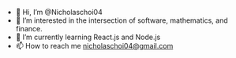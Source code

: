 - 👋 Hi, I’m @Nicholaschoi04
- 👀 I’m interested in the intersection of software, mathematics, and finance.
- 🌱 I’m currently learning React.js and Node.js
- 📫 How to reach me nicholaschoi04@gmail.com

<!---
Nicholaschoi04/Nicholaschoi04 is a ✨ special ✨ repository because its `README.md` (this file) appears on your GitHub profile.
You can click the Preview link to take a look at your changes.
--->
